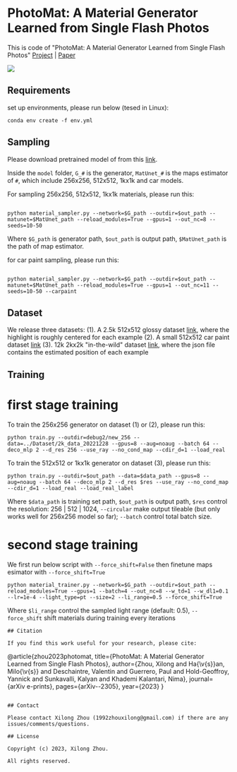 # PhotoMat: A Material Generator Learned from Single Flash Photos

This is code of "PhotoMat: A Material Generator Learned from Single Flash Photos" [Project](https://people.engr.tamu.edu/nimak/Papers/SIGGRAPH2023_PhotoMat/index.html) | [Paper](https://people.engr.tamu.edu/nimak/Papers/SIGGRAPH2023_PhotoMat/final_paper.pdf)

<img src='img/teaser.jpg'>

## Requirements

set up environments, please run below (tesed in Linux):

```
conda env create -f env.yml
```

## Sampling 

Please download pretrained model of from this [link](https://drive.google.com/file/d/1ji3y5GJEQpJLAJbxPdyJpSMPD4M2yhny/view?usp=sharing).

Inside the `model` folder, `G_#` is the generator, `MatUnet_#` is the maps estimator of `#`, which include 256x256, 512x512, 1kx1k and car models.

For sampling 256x256, 512x512, 1kx1k materials, please run this:


```

python material_sampler.py --network=$G_path --outdir=$out_path --matunet=$MatUnet_path --reload_modules=True --gpus=1 --out_nc=8 --seeds=10-50

```

Where `$G_path` is generator path, `$out_path` is output path, `$MatUnet_path` is the path of map estimator.


for car paint sampling, please run this:

```

python material_sampler.py --network=$G_path --outdir=$out_path --matunet=$MatUnet_path --reload_modules=True --gpus=1 --out_nc=11 --seeds=10-50 --carpaint

```


## Dataset 

We release three datasets:
(1). A 2.5k 512x512 glossy dataset [link](), where the highlight is roughly centered for each example
(2). A small 512x512 car paint dataset [link]()
(3). 12k 2kx2k "in-the-wild" dataset [link](), where the json file contains the estimated position of each example

## Training

# first stage training

To train the 256x256 generator on dataset (1) or (2), please run this:

```
python train.py --outdir=debug2/new_256 --data=../Dataset/2k_data_20221228 --gpus=8 --aug=noaug --batch 64 --deco_mlp 2 --d_res 256 --use_ray --no_cond_map --cdir_d=1 --load_real

```

To train the 512x512 or 1kx1k generator on dataset (3), please run this:

```
python train.py --outdir=$out_path --data=$data_path --gpus=8 --aug=noaug --batch 64 --deco_mlp 2 --d_res $res --use_ray --no_cond_map --cdir_d=1 --load_real --load_real_label

```
Where `$data_path` is training set path, `$out_path` is output path, `$res` control the resolution: 256 | 512 | 1024, `--circular` make output tileable (but only works well for 256x256 model so far); `--batch` control total batch size.



# second stage training

We first run below script with `--force_shift=False` then finetune maps esimator with `--force_shift=True`

```
python material_trainer.py --network=$G_path --outdir=$out_path --reload_modules=True --gpus=1 --batch=4 --out_nc=8 --w_td=1 --w_dl1=0.1 --lr=1e-4 --light_type=pt --size=2 --li_range=0.5 --force_shift=True

```
Where `$li_range` control the sampled light range (default: 0.5), `--force_shift` shift materials during training every iterations



```
## Citation

If you find this work useful for your research, please cite:

```

@article{zhou2023photomat,
  title={PhotoMat: A Material Generator Learned from Single Flash Photos},
  author={Zhou, Xilong and Ha{\v{s}}an, Milo{\v{s}} and Deschaintre, Valentin and Guerrero, Paul and Hold-Geoffroy, Yannick and Sunkavalli, Kalyan and Khademi Kalantari, Nima},
  journal={arXiv e-prints},
  pages={arXiv--2305},
  year={2023}
}
```

## Contact

Please contact Xilong Zhou (1992zhouxilong@gmail.com) if there are any issues/comments/questions.

## License

Copyright (c) 2023, Xilong Zhou. 

All rights reserved.